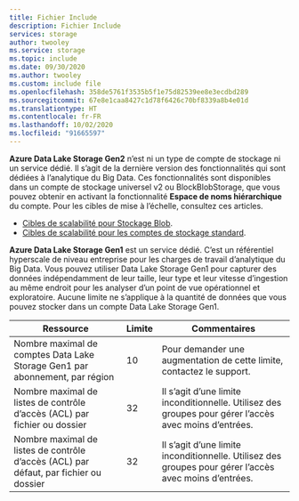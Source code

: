 ```yaml
---
title: Fichier Include
description: Fichier Include
services: storage
author: twooley
ms.service: storage
ms.topic: include
ms.date: 09/30/2020
ms.author: twooley
ms.custom: include file
ms.openlocfilehash: 358de5761f3535b5f1e75d82539ee8e3ecdbd289
ms.sourcegitcommit: 67e8e1caa8427c1d78f6426c70bf8339a8b4e01d
ms.translationtype: HT
ms.contentlocale: fr-FR
ms.lasthandoff: 10/02/2020
ms.locfileid: "91665597"
---
```

**Azure Data Lake Storage Gen2** n’est ni un type de compte de stockage ni un service dédié. Il s’agit de la dernière version des fonctionnalités qui sont dédiées à l’analytique du Big Data.  Ces fonctionnalités sont disponibles dans un compte de stockage universel v2 ou BlockBlobStorage, que vous pouvez obtenir en activant la fonctionnalité **Espace de noms hiérarchique** du compte. Pour les cibles de mise à l’échelle, consultez ces articles. 

- [Cibles de scalabilité pour Stockage Blob](https://docs.microsoft.com/azure/storage/blobs/scalability-targets#scale-targets-for-blob-storage).
- [Cibles de scalabilité pour les comptes de stockage standard](https://docs.microsoft.com/azure/storage/common/scalability-targets-standard-account?toc=/azure/storage/blobs/toc.json#scale-targets-for-standard-storage-accounts).

**Azure Data Lake Storage Gen1** est un service dédié. C’est un référentiel hyperscale de niveau entreprise pour les charges de travail d’analytique du Big Data. Vous pouvez utiliser Data Lake Storage Gen1 pour capturer des données indépendamment de leur taille, leur type et leur vitesse d’ingestion au même endroit pour les analyser d’un point de vue opérationnel et exploratoire. Aucune limite ne s’applique à la quantité de données que vous pouvez stocker dans un compte Data Lake Storage Gen1.

| **Ressource** | **Limite** | **Commentaires** |
| --- | --- | --- |
| Nombre maximal de comptes Data Lake Storage Gen1 par abonnement, par région |10 | Pour demander une augmentation de cette limite, contactez le support. |
| Nombre maximal de listes de contrôle d’accès (ACL) par fichier ou dossier |32 | Il s’agit d’une limite inconditionnelle. Utilisez des groupes pour gérer l’accès avec moins d’entrées. |
| Nombre maximal de listes de contrôle d’accès (ACL) par défaut, par fichier ou dossier |32 | Il s’agit d’une limite inconditionnelle. Utilisez des groupes pour gérer l’accès avec moins d’entrées. |
